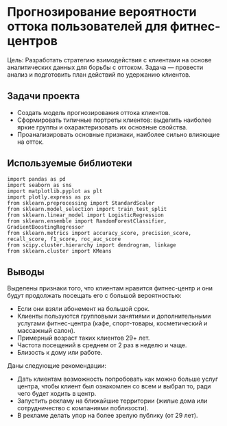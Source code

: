 # Прогнозирование вероятности оттока пользователей для фитнес-центров

Цель: Разработать стратегию взимодействия с клиентами на основе аналитических данных для борьбы с оттоком. Задача — провести анализ и подготовить план действий по удержанию клиентов.

## Задачи проекта 
- Создать модель прогнозирования оттока клиентов.
- Сформировать типичные портреты клиентов: выделить наиболее яркие группы и охарактеризовать их основные свойства.
- Проанализировать основные признаки, наиболее сильно влияющие на отток.


## Используемые библиотеки
```
import pandas as pd
import seaborn as sns
import matplotlib.pyplot as plt
import plotly.express as px
from sklearn.preprocessing import StandardScaler
from sklearn.model_selection import train_test_split
from sklearn.linear_model import LogisticRegression
from sklearn.ensemble import RandomForestClassifier, GradientBoostingRegressor
from sklearn.metrics import accuracy_score, precision_score, recall_score, f1_score, roc_auc_score
from scipy.cluster.hierarchy import dendrogram, linkage 
from sklearn.cluster import KMeans
```

## Выводы
Выделены признаки того, что клиентам нравится фитнес-центр и они будут продолжать посещать его с большой вероятностью:
- Если они взяли абонемент на большой срок.
- Клиенты пользуются групповыми занятиями и дополнительными услугами фитнес-центра (кафе, спорт-товары, косметический и массажный салон).
- Примерный возраст таких клиентов 29+ лет.
- Частота посещений в среднем от 2 раз в неделю и чаще.
- Близость к дому или работе.

Даны следующие рекомендации:
- Дать клиентам возможность попробовать как можно больше услуг центра, чтобы клиент был ознакомлен со всем и выбрал то, ради чего будет ходить в центр.
- Запустить рекламу на ближайшие территории (жилые дома или сотрудничество с компаниями поблизости).
- В рекламе делать упор на более зрелую публику (от 29 лет).